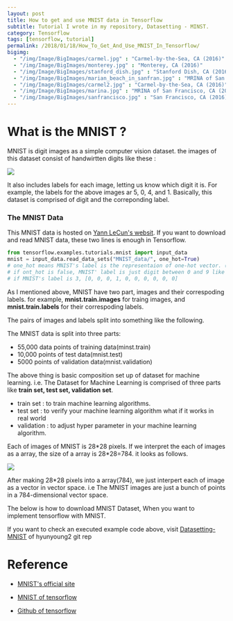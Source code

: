 ```yaml
---
layout: post
title: How to get and use MNIST data in Tensorflow
subtitle: Tutorial I wrote in my repository, Datasetting - MINST.
category: Tensorflow
tags: [tensorflow, tutorial]
permalink: /2018/01/18/How_To_Get_And_Use_MNIST_In_Tensorflow/
bigimg: 
  - "/img/Image/BigImages/carmel.jpg" : "Carmel-by-the-Sea, CA (2016)"
  - "/img/Image/BigImages/monterey.jpg" : "Monterey, CA (2016)"
  - "/img/Image/BigImages/stanford_dish.jpg" : "Stanford Dish, CA (2016)"
  - "/img/Image/BigImages/marian_beach_in_sanfran.jpg" : "MRINA of San Francisco, CA (2016)"
  - "/img/Image/BigImages/carmel2.jpg" : "Carmel-by-the-Sea, CA (2016)"
  - "/img/Image/BigImages/marina.jpg" : "MRINA of San Francisco, CA (2016)"
  - "/img/Image/BigImages/sanfrancisco.jpg" : "San Francisco, CA (2016)"
---
```


<!-- from https://github.com/hyunyoung2/hyunyoung2_Machine_Learning/blob/master/Tutorial/Tensorflow/02.DataSetting/MNIST/MNIST_Dataset.ipynb -->

# What is the MNIST ?

MNIST is digit images as a simple computer vision dataset. the images of this dataset consist of handwirtten digits like these :

![](https://raw.githubusercontent.com/hyunyoung2/hyunyoung2_Machine_Learning/master/Tutorial/Tensorflow/02.DataSetting/images/MNIST/MNIST.png)

It also includes labels for each image, letting us know which digit it is. For example, the labels for the above images ar 5, 0, 4, and 1. Basically, this dataset is comprised of digit  and the correponding label.

### The MNIST Data

This MNIST data is hosted on [Yann LeCun's websit](http://yann.lecun.com/exdb/mnist). If you want to download and read MNIST data, these two lines is enough in Tensorflow. 
    
```python
from tensorflow.examples.tutorials.mnist import input_data
mnist = input_data.read_data_sets("MNIST_data/", one_hot=True)
# one_hot means MNIST's label is the representaion of one-hot vector. (if one_hot is true)
# if ont_hot is false, MNIST' label is just digit between 0 and 9 like these :
# if MNIST's label is 3, [0, 0, 0, 1, 0, 0, 0, 0, 0, 0]
```
As I mentioned above, MNIST have two part, images and their correspoding labels. for example, **mnist.train.images** for traing images, and **mnist.train.labels** for their correspoding labels. 

The pairs of images and labels split into something like the following.

The MNIST data is split into three parts:

- 55,000 data points of training data(minst.train)  
- 10,000 points of test data(mnist.test)
- 5000 points of validation data(mnist.validation)

The above thing is basic composition set up of dataset for machine learning. i.e. The Dataset for Machine Learning is comprised of three parts like **train set, test set, validation set**.

- train set : to train machine learning algorithms. 
- test set : to verify your machine learning algorithm what if it works in real world
- validation : to adjust hyper parameter in your machine learning algorithm.

Each of images of MNIST is 28\*28 pixels. If we interpret the each of images as a array, the size of a array is 28\*28=784. it looks as follows. 
  
![](https://raw.githubusercontent.com/hyunyoung2/hyunyoung2_Machine_Learning/master/Tutorial/Tensorflow/02.DataSetting/images/MNIST/MNIST-Matrix.png)

After making 28\*28 pixels into a array(784), we just interpert each of image as a vector in vector space. i.e The MNIST images are just a bunch of points in a 784-dimensional vector space. 
  
The below is how to download MNIST Dataset, When you want to implement tensorflow with MNIST. 

If you want to check an executed example code above, visit [Datasetting-MNIST](https://github.com/hyunyoung2/hyunyoung2_Machine_Learning/blob/master/Tutorial/Tensorflow/02.DataSetting/MNIST/MNIST_Dataset.ipynb) of hyunyoung2 git rep

# Reference 

   - [MNIST's official site](http://yann.lecun.com/exdb/mnist/)  
   
   - [MNIST of tensorflow](https://www.tensorflow.org/get_started/mnist/beginners)  
   
   - [Github of tensorflow](https://github.com/tensorflow)  
